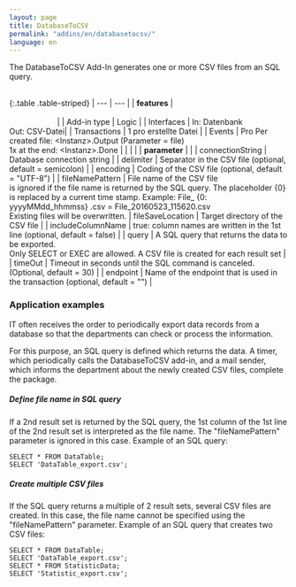 ```yaml
---
layout: page
title: DatabaseToCSV
permalink: "addins/en/databasetocsv/"
language: en
---
```


The DatabaseToCSV Add-In generates one or more CSV files from an SQL query.<br /><br />

{:.table .table-striped}
| --- | --- |
| __features__ | &nbsp;&nbsp;&nbsp;&nbsp;&nbsp;&nbsp;&nbsp;&nbsp;&nbsp;&nbsp;&nbsp;&nbsp;&nbsp;&nbsp;&nbsp;&nbsp;&nbsp;&nbsp;&nbsp;&nbsp;&nbsp;&nbsp;&nbsp;&nbsp;&nbsp;&nbsp;&nbsp;&nbsp;&nbsp;&nbsp;&nbsp;&nbsp;&nbsp;&nbsp;&nbsp;&nbsp;&nbsp;&nbsp;&nbsp;&nbsp;&nbsp;&nbsp;&nbsp;&nbsp;&nbsp;&nbsp;&nbsp;&nbsp;&nbsp;&nbsp;&nbsp;&nbsp;&nbsp;&nbsp;&nbsp;&nbsp;&nbsp;&nbsp;&nbsp;&nbsp;&nbsp;&nbsp;&nbsp;&nbsp;&nbsp;&nbsp;&nbsp;&nbsp;&nbsp;&nbsp;&nbsp;&nbsp;&nbsp;&nbsp;&nbsp;&nbsp;&nbsp;&nbsp;&nbsp;&nbsp;&nbsp;&nbsp;&nbsp;&nbsp;&nbsp;&nbsp;&nbsp;&nbsp;&nbsp;&nbsp;&nbsp;&nbsp;&nbsp;&nbsp;&nbsp;&nbsp;&nbsp;&nbsp;&nbsp;&nbsp;&nbsp;&nbsp;&nbsp;&nbsp;&nbsp;&nbsp;&nbsp;&nbsp;&nbsp;&nbsp;&nbsp;&nbsp;&nbsp;&nbsp;&nbsp;&nbsp;&nbsp;&nbsp;&nbsp;&nbsp;&nbsp;&nbsp;&nbsp;&nbsp;&nbsp;&nbsp;&nbsp;&nbsp;&nbsp;&nbsp;&nbsp;&nbsp;&nbsp;&nbsp;&nbsp;&nbsp;&nbsp;&nbsp;&nbsp;&nbsp;&nbsp;&nbsp;&nbsp;&nbsp;&nbsp;&nbsp;&nbsp;&nbsp;&nbsp; |
| Add-in type | Logic |
| Interfaces | In: Datenbank<br /> Out: CSV-Datei|
| Transactions | 1 pro erstellte Datei |
| Events | Pro Per created file: &lt;Instanz&gt;.Output (Parameter = file) <br />1x at the end: &lt;Instanz&gt;.Done |
| | |
| __parameter__ | |
| connectionString | 	Database connection string | 
| delimiter | 	Separator in the CSV file (optional, default = semicolon) | 
| encoding | Coding of the CSV file (optional, default = "UTF-8") | 
| fileNamePattern | File name of the CSV file<br/>is ignored if the file name is returned by the SQL query. The placeholder {0} is replaced by a current time stamp. Example: File_ {0: yyyyMMdd_hhmmss} .csv = File_20160523_115620.csv<br/>Existing files will be overwritten.
| fileSaveLocation | Target directory of the CSV file | 
| includeColumnName | true: column names are written in the 1st line (optional, default = false) | 
| query | A SQL query that returns the data to be exported.<br />Only SELECT or EXEC are allowed. A CSV file is created for each result set | 
| timeOut | Timeout in seconds until the SQL command is canceled. (Optional, default = 30) | 
| endpoint | Name of the endpoint that is used in the transaction (optional, default = "") |
 
 
### Application examples

IT often receives the order to periodically export data records from a database so that the departments can check or process the information.

For this purpose, an SQL query is defined which returns the data. A timer, which periodically calls the DatabaseToCSV add-in, and a mail sender, which informs the department about the newly created CSV files, complete the package.

##### Define file name in SQL query

If a 2nd result set is returned by the SQL query, the 1st column of the 1st line of the 2nd result set is interpreted as the file name. The "fileNamePattern" parameter is ignored in this case. Example of an SQL query:
```
SELECT * FROM DataTable;
SELECT 'DataTable_export.csv'; 
```

##### Create multiple CSV files

If the SQL query returns a multiple of 2 result sets, several CSV files are created. In this case, the file name cannot be specified using the "fileNamePattern" parameter. Example of an SQL query that creates two CSV files:
```
SELECT * FROM DataTable;
SELECT 'DataTable_export.csv'; 
SELECT * FROM StatisticData;
SELECT 'Statistic_export.csv'; 
```
